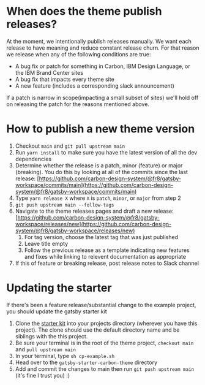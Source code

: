 # When does the theme publish releases?

At the moment, we intentionally publish releases manually. We want each release
to have meaning and reduce constant release churn. For that reason we release
when any of the following conditions are true:

- A bug fix or patch for something in Carbon, IBM Design Language, or the IBM
  Brand Center sites
- A bug fix that impacts every theme site
- A new feature (includes a corresponding slack announcement)

If a patch is narrow in scope(impacting a small subset of sites) we'll hold off
on releasing the patch for the reasons mentioned above.

# How to publish a new theme version

1. Checkout `main` and `git pull upstream main`
2. Run `yarn install` to make sure you have the latest version of all the dev
   dependencies
3. Determine whether the release is a patch, minor (feature) or major
   (breaking). You do this by looking at all of the commits since the last
   release:
   [https://github.com/carbon-design-system/@fr8/gatsby-workspace/commits/main](https://github.com/carbon-design-system/@fr8/gatsby-workspace/commits/main)
4. Type `yarn release X` where `X` is `patch`, `minor`, or `major` from step 2
5. `git push upstream main --follow-tags`
6. Navigate to the theme releases pages and draft a new release:
   [https://github.com/carbon-design-system/@fr8/gatsby-workspace/releases/new](https://github.com/carbon-design-system/@fr8/gatsby-workspace/releases/new)
   1. For tag version, choose the latest tag that was just published
   2. Leave title empty
   3. Follow the previous release as a template indicating new features and
      fixes while linking to relevent documentation as appropriate
7. If this of feature or breaking release, post release notes to Slack channel

# Updating the starter

If there's been a feature release/substantial change to the example project, you
should update the gatsby starter kit

1. Clone the
   [starter kit](https://github.com/carbon-design-system/gatsby-starter-carbon-theme)
   into your projects directory (wherever you have this project). The clone
   should use the default directory name and be siblings with the this project.
1. Be sure your terminal is in the root of the theme project, `checkout main`
   and `pull upstream main`
1. In your terminal, type `sh cp-example.sh`
1. Head over to the `gatsby-starter-carbon-theme` directory
1. Add and commit the changes to main then run `git push upstream main` (it's
   fine I trust you) :)
